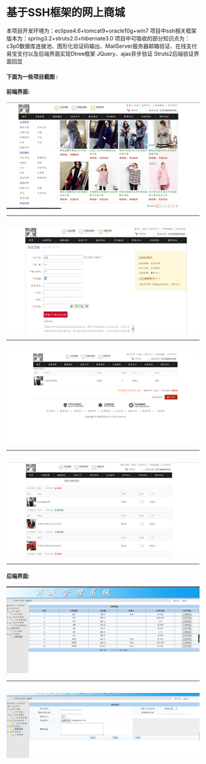 <h1>基于SSH框架的网上商城 </h1>
本项目开发环境为：eclipse4.6+tomcat9+oracle10g+win7     
项目中ssh相关框架版本为：spring3.2+struts2.0+hibernate3.0
项目中可吸收的部分知识点为：c3p0数据库连接池、图形化验证码输出、MailServer服务器邮箱验证、在线支付易宝支付以及后端界面实现Dtree框架
 JQuery、ajax异步验证 Struts2后端验证界面回显
<h4>下面为一些项目截图 :</h4>    
<h4>前端界面:</h4>  

![](https://github.com/BK120/SSHShop/blob/master/screenshot/f1.jpg)<hr/>  
![](https://github.com/BK120/SSHShop/blob/master/screenshot/f2.jpg)<hr/>   
![](https://github.com/BK120/SSHShop/blob/master/screenshot/f3.jpg)<hr/>  
![](https://github.com/BK120/SSHShop/blob/master/screenshot/f4.jpg)<hr/>  
<h4>后端界面:</h4>   

![](https://github.com/BK120/SSHShop/blob/master/screenshot/f5.jpg)<hr/>  
![](https://github.com/BK120/SSHShop/blob/master/screenshot/f6.jpg) 